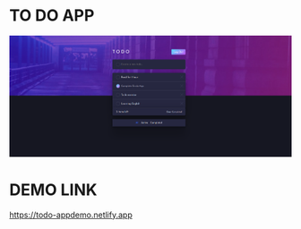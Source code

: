 # TO DO APP

![Design preview for the Expenses chart component coding challenge](./design/Todo-app-preview.png)

# DEMO LINK

https://todo-appdemo.netlify.app
